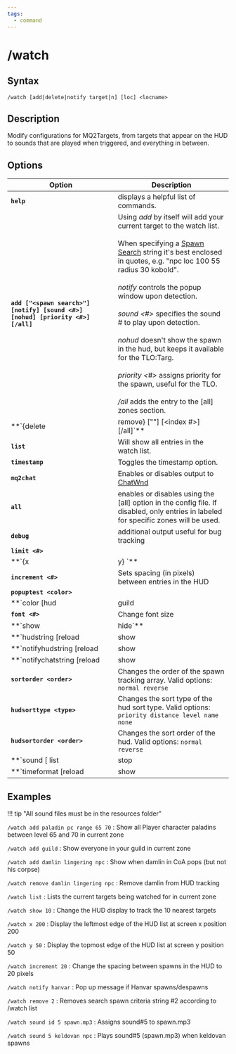 ```yaml
---
tags:
  - command
---
```


# /watch

## Syntax

<!--cmd-syntax-start-->
```eqcommand
/watch [add|delete|notify target|n] [loc] <locname>
```
<!--cmd-syntax-end-->

## Description

<!--cmd-desc-start-->
Modify configurations for MQ2Targets, from targets that appear on the HUD to sounds that are played when triggered, and everything in between.
<!--cmd-desc-end-->

## Options

| Option | Description |
|--------|-------------|
| **`help`** | displays a helpful list of commands. |
| **`add ["<spawn search>"] [notify] [sound <#>] [nohud] [priority <#>] [/all]`** | Using *add* by itself will add your current target to the watch list. <br><br>When specifying a [Spawn Search](../macroquest/reference/general/spawn-search.md) string it's best enclosed in quotes, e.g. "npc loc 100 55 radius 30 kobold". <br><br>*notify* controls the popup window upon detection. <br><br>*sound &lt;#&gt;* specifies the sound # to play upon detection.  <br><br>*nohud* doesn't show the spawn in the hud, but keeps it available for the TLO:Targ. <br><br>*priority &lt;#&gt;* assigns priority for the spawn, useful for the TLO. <br><br>*/all* adds the entry to the [all] zones section. |
| **`{delete|remove} ["<spawn search>"] [<index #>] [/all]`** | *delete&#124;remove* with no options will remove your current target from the watch list. |
| **`list`** | Will show all entries in the watch list. |
| **`timestamp`** | Toggles the timestamp option. |
| **`mq2chat`** | Enables or disables output to [ChatWnd](../macroquest/plugins/core-plugins/chatwnd/README.md) |
| **`all`** | enables or disables using the [all] option in the config file. If disabled, only entries in labeled for specific zones will be used. |
| **`debug`** | additional output useful for bug tracking |
| **`limit <#>`** |  |
| **`{x|y} <loc>`** | sets the display coordinates of the HUD on your screen. In pixels, 0 being top/left |
| **`increment <#>`** | Sets spacing (in pixels) between entries in the HUD |
| **`popuptest <color>`** |  |
| **`color [hud|guild|dead|target|chatadd|chatrem] <RGB> | [popupdadd|popuprem] [<color name>]`** | Sets the color for the indicated option. RGB colors use web hex colors, and color name are normal names (e.g. blue). |
| **`font <#>`** | Change font size |
| **`show|hide`** | Toggle showing MQ2Targets HUD elements |
| **`hudstring [reload|show|<string>|&clr|&dst|&arr]`** | Modifies the display format for the HUD entries. e.g.<br>`/watch hudstring ${Target.CleanName} ${Target.Level}${Target.Class.ShortName} ${Target.Distance}&amp;arr`<br>Displays: **Bobby 75CLR 30.23**<br><br>Uses [HUD](../macroquest/plugins/core-plugins/hud/README.md) syntax. |
| **`notifyhudstring [reload|show|<string>|&clr|&dst|&arr]`** | Uses [HUD](../macroquest/plugins/core-plugins/hud/README.md) syntax. |
| **`notifychatstring [reload|show|<string>|&clr|&dst|&arr]`** | Uses [HUD](../macroquest/plugins/core-plugins/hud/README.md) syntax. |
| **`sortorder <order>`** | Changes the order of the spawn tracking array. Valid options: `normal reverse` |
| **`hudsorttype <type>`** | Changes the sort type of the hud sort type. Valid options: `priority distance level name none` |
| **`hudsortorder <order>`** | Changes the sort order of the hud. Valid options: `normal reverse` |
| **`sound [ list | stop | id <#> <filename>]`** | Add a sound to the config. Example, <br><br>`/watch sound id 5 shamanspawn.mp3` <br><br>assigns sound#5 to shamanspawn.mp3. Remember that sound files must be in your resources folder. |
| **`timeformat [reload|show|<string>]`** | Changes the format of the timestamp. e.g. *[%H:%M:%S]* |

## Examples

!!! tip "All sound files must be in the resources folder"

`/watch add paladin pc range 65 70`
: Show all Player character paladins between level 65 and 70 in current zone

`/watch add guild`
: Show everyone in your guild in current zone

`/watch add damlin lingering npc`
: Show when damlin in CoA pops (but not his corpse)

`/watch remove damlin lingering npc`
: Remove damlin from HUD tracking

`/watch list`
: Lists the current targets being watched for in current zone

`/watch show 10`
: Change the HUD display to track the 10 nearest targets

`/watch x 200`
: Display the leftmost edge of the HUD list at screen x position 200

`/watch y 50`
: Display the topmost edge of the HUD list at screen y position 50

`/watch increment 20`
: Change the spacing between spawns in the HUD to 20 pixels

`/watch notify hanvar`
: Pop up message if Hanvar spawns/despawns

`/watch remove 2`
: Removes search spawn criteria string #2 according to /watch list

`/watch sound id 5 spawn.mp3`
: Assigns sound#5 to spawn.mp3

`/watch sound 5 keldovan npc`
: Plays sound#5 (spawn.mp3) when keldovan spawns
